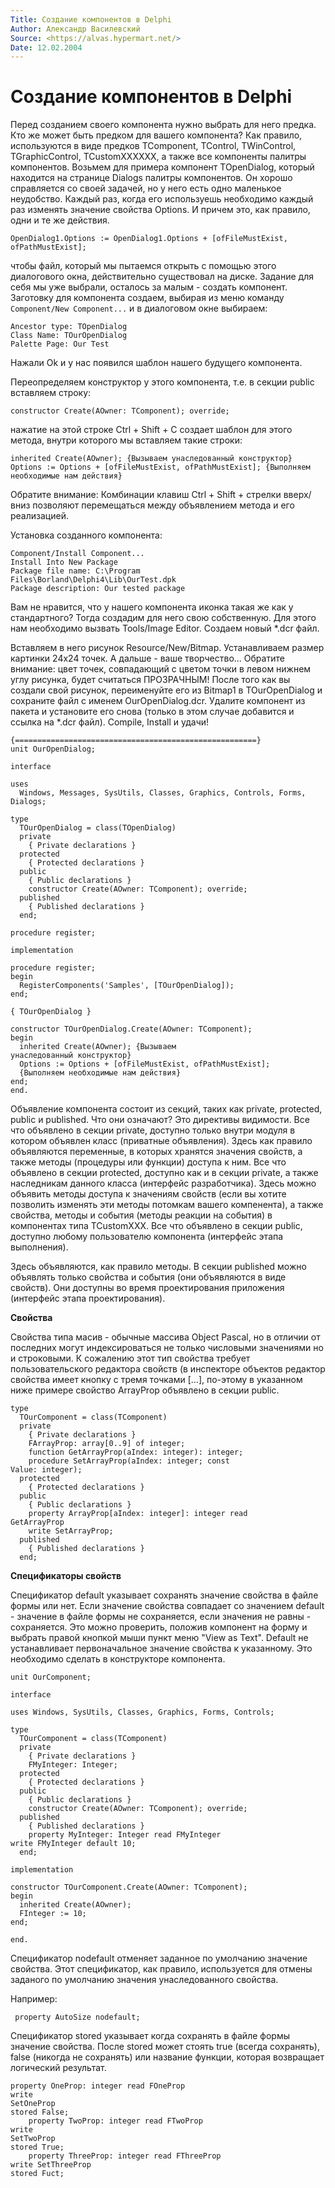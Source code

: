 ```yaml
---
Title: Создание компонентов в Delphi
Author: Александр Василевский
Source: <https://alvas.hypermart.net/>
Date: 12.02.2004
---
```



Создание компонентов в Delphi
=============================

Перед созданием своего компонента нужно выбрать для него предка. Кто же
может быть предком для вашего компонента?  Как правило, используются в
виде предков TComponent, TControl, TWinControl, TGraphicControl,
TCustomXXXXXX, а также все компоненты палитры компонентов. Возьмем для
примера компонент TOpenDialog, который находится на странице Dialogs
палитры компонентов. Он хорошо справляется со своей задачей, но у него
есть одно маленькое неудобство. Каждый раз, когда его используешь
необходимо каждый раз изменять значение свойства Options. И причем это,
как правило, одни и те же действия.

    OpenDialog1.Options := OpenDialog1.Options + [ofFileMustExist, ofPathMustExist];

чтобы файл, который мы пытаемся открыть с помощью этого диалогового
окна, действительно существовал на диске.
Задание для себя мы уже выбрали, осталось за малым - создать компонент.
Заготовку для компонента создаем, выбирая из меню команду
`Component/New Component...` и в диалоговом окне выбираем:

    Ancestor type: TOpenDialog
    Class Name: TOurOpenDialog
    Palette Page: Our Test

Нажали Ok и у нас появился шаблон нашего будущего компонента.

Переопределяем конструктор у этого компонента, т.е. в секции public
вставляем строку:

    constructor Create(AOwner: TComponent); override;

нажатие на этой строке Ctrl + Shift + C создает шаблон для этого метода,
внутри которого мы вставляем такие строки:

    inherited Create(AOwner); {Вызываем унаследованный конструктор}
    Options := Options + [ofFileMustExist, ofPathMustExist]; {Выполняем необходимые нам действия}


Обратите внимание: Комбинации клавиш Ctrl + Shift + стрелки вверх/вниз
позволяют перемещаться между объявлением метода и его реализацией.

Установка созданного компонента:

    Component/Install Component...
    Install Into New Package
    Package file name: C:\Program
    Files\Borland\Delphi4\Lib\OurTest.dpk
    Package description: Our tested package

Вам не нравится, что у нашего компонента иконка такая же как у
стандартного? Тогда создадим для него свою собственную. Для этого нам
необходимо вызвать Tools/Image Editor. Создаем новый \*.dcr файл.

Вставляем в него рисунок Resource/New/Bitmap. Устанавливаем размер
картинки 24x24 точек. А дальше - ваше творчество... Обратите внимание:
цвет точек, совпадающий с цветом точки в левом нижнем углу рисунка,
будет считаться ПРОЗРАЧНЫМ! После того как вы создали свой рисунок,
переименуйте его из Bitmap1 в TOurOpenDialog и сохраните файл с именем
OurOpenDialog.dcr. Удалите компонент из пакета и установите его снова
(только в этом случае добавится и ссылка на \*.dcr файл). Compile,
Install и удачи!

    {======================================================}
    unit OurOpenDialog;

    interface

    uses
      Windows, Messages, SysUtils, Classes, Graphics, Controls, Forms, Dialogs;

    type
      TOurOpenDialog = class(TOpenDialog)
      private
        { Private declarations }
      protected
        { Protected declarations }
      public
        { Public declarations }
        constructor Create(AOwner: TComponent); override;
      published
        { Published declarations }
      end;

    procedure register;

    implementation

    procedure register;
    begin
      RegisterComponents('Samples', [TOurOpenDialog]);
    end;

    { TOurOpenDialog }

    constructor TOurOpenDialog.Create(AOwner: TComponent);
    begin
      inherited Create(AOwner); {Вызываем
    унаследованный конструктор}
      Options := Options + [ofFileMustExist, ofPathMustExist]; 
      {Выполняем необходимые нам действия}
    end;
    end.

Объявление компонента состоит из секций, таких как private, protected,
public и published. Что они означают?
Это директивы видимости. Все что объявлено в секции private, доступно
только внутри модуля в котором объявлен класс (приватные объявления).
Здесь как правило объявляются переменные, в которых хранятся значения
свойств, а также методы (процедуры или функции) доступа к ним. Все что
объявлено в секции protected, доступно как и в секции private, а также
наследникам данного класса (интерфейс разработчика). Здесь можно
объявить методы доступа к значениям свойств (если вы хотите позволить
изменять эти методы потомкам вашего компенента),
а также свойства, методы и события (методы реакции на события) в
компонентах типа TCustomXXX.
Все что объявлено в секции public, доступно любому пользователю
компонента (интерфейс этапа выполнения).

Здесь объявляются, как правило методы. В секции published можно
объявлять только свойства и события (они объявляются в виде свойств).
Они доступны во время проектирования приложения (интерфейс этапа
проектирования).


**Свойства**

Свойства типа масив - обычные массива Object Pascal, но в отличии от
последних могут индексироваться не только числовыми значениями но и
строковыми. К сожалению этот тип свойства требует пользовательского
редактора свойств (в инспекторе объектов редактор свойства имеет кнопку
с тремя точками [...], по-этому в указанном ниже примере свойство
ArrayProp объявлено в секции public.

    type
      TOurComponent = class(TComponent)
      private
        { Private declarations }
        FArrayProp: array[0..9] of integer;
        function GetArrayProp(aIndex: integer): integer;
        procedure SetArrayProp(aIndex: integer; const
    Value: integer);
      protected
        { Protected declarations }
      public
        { Public declarations }
        property ArrayProp[aIndex: integer]: integer read
    GetArrayProp 
        write SetArrayProp;
      published
        { Published declarations }
      end;

**Спецификаторы свойств**

Спецификатор default указывает сохранять значение свойства в файле формы
или нет. Если значение свойства совпадает со значением default -
значение в файле формы не сохраняется, если значения не равны -
сохраняется. Это можно проверить, положив компонент на форму и выбрать
правой кнопкой мыши пункт меню "View as Text". Default не
устанавливает первоначальное значение свойства к указанному. Это
необходимо сделать в конструкторе компонента.

    unit OurComponent;
     
    interface
     
    uses Windows, SysUtils, Classes, Graphics, Forms, Controls;
     
    type
      TOurComponent = class(TComponent)
      private
        { Private declarations }
        FMyInteger: Integer;
      protected
        { Protected declarations }
      public
        { Public declarations }
        constructor Create(AOwner: TComponent); override;
      published
        { Published declarations }
        property MyInteger: Integer read FMyInteger
    write FMyInteger default 10;
      end;
     
    implementation
     
    constructor TOurComponent.Create(AOwner: TComponent);
    begin
      inherited Create(AOwner);
      FInteger := 10;
    end;
     
    end.

Спецификатор nodefault отменяет заданное по умолчанию значение свойства.
Этот спецификатор, как правило, используется для отмены заданого по
умолчанию значения унаследованного свойства.

Например:

     property AutoSize nodefault;

Спецификатор stored указывает когда сохранять в файле формы значение
свойства. После stored может стоять true (всегда сохранять), false
(никогда не сохранять) или название функции, которая возвращает
логический результат.

    property OneProp: integer read FOneProp
    write
    SetOneProp 
    stored False;
        property TwoProp: integer read FTwoProp
    write
    SetTwoProp 
    stored True;
        property ThreeProp: integer read FThreeProp
    write SetThreeProp 
    stored Fuct;

